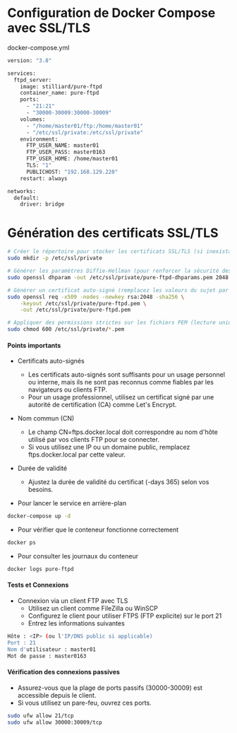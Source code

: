 # Configuration de Docker Compose avec SSL/TLS

docker-compose.yml

```sh
version: "3.8"

services:
  ftpd_server:
    image: stilliard/pure-ftpd
    container_name: pure-ftpd
    ports:
      - "21:21"
      - "30000-30009:30000-30009"
    volumes:
      - "/home/master01/ftp:/home/master01"
      - "/etc/ssl/private:/etc/ssl/private"
    environment:
      FTP_USER_NAME: master01
      FTP_USER_PASS: master0163
      FTP_USER_HOME: /home/master01
      TLS: "1"
      PUBLICHOST: "192.168.129.220"
    restart: always

networks:
  default:
    driver: bridge
```

# Génération des certificats SSL/TLS

```sh
# Créer le répertoire pour stocker les certificats SSL/TLS (si inexistant)
sudo mkdir -p /etc/ssl/private

# Générer les paramètres Diffie-Hellman (pour renforcer la sécurité des échanges TLS)
sudo openssl dhparam -out /etc/ssl/private/pure-ftpd-dhparams.pem 2048

# Générer un certificat auto-signé (remplacez les valeurs du sujet par vos propres informations)
sudo openssl req -x509 -nodes -newkey rsa:2048 -sha256 \
    -keyout /etc/ssl/private/pure-ftpd.pem \
    -out /etc/ssl/private/pure-ftpd.pem

# Appliquer des permissions strictes sur les fichiers PEM (lecture uniquement par root)
sudo chmod 600 /etc/ssl/private/*.pem
```

#### Points importants

- Certificats auto-signés

  - Les certificats auto-signés sont suffisants pour un usage personnel ou interne, mais ils ne sont pas reconnus comme fiables par les navigateurs ou clients FTP.
  - Pour un usage professionnel, utilisez un certificat signé par une autorité de certification (CA) comme Let's Encrypt.

- Nom commun (CN)

  - Le champ CN=ftps.docker.local doit correspondre au nom d'hôte utilisé par vos clients FTP pour se connecter.
  - Si vous utilisez une IP ou un domaine public, remplacez ftps.docker.local par cette valeur.

- Durée de validité

  - Ajustez la durée de validité du certificat (-days 365) selon vos besoins.

- Pour lancer le service en arrière-plan

```sh
docker-compose up -d
```

- Pour vérifier que le conteneur fonctionne correctement

```sh
docker ps
```

- Pour consulter les journaux du conteneur

```sh
docker logs pure-ftpd
```

#### Tests et Connexions

- Connexion via un client FTP avec TLS
  - Utilisez un client comme FileZilla ou WinSCP
  - Configurez le client pour utiliser FTPS (FTP explicite) sur le port 21
  - Entrez les informations suivantes

```sh
Hôte : <IP> (ou l'IP/DNS public si applicable)
Port : 21
Nom d'utilisateur : master01
Mot de passe : master0163
```

#### Vérification des connexions passives

- Assurez-vous que la plage de ports passifs (30000-30009) est accessible depuis le client.
- Si vous utilisez un pare-feu, ouvrez ces ports.

```sh
sudo ufw allow 21/tcp
sudo ufw allow 30000:30009/tcp
```
